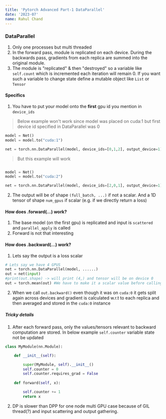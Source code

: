 ```yaml
---
title: 'Pytorch Advanced Part-1 DataParallel'
date: '2023-07'
name: Rahul Chand
---
```



### DataParallel

1. Only one processes but multi threaded
2. In the forward pass, module is replicated on each device. During the backwards pass, gradients from each replica are summed into the original module.
3. The module is "replicated" & then "destroyed" so a variable like `self.count` which is incremented each iteration will remain 0. If you want such a variable to change state define a mutable object like `List` or `Tensor`

#### Specifics
1. You have to put your model onto the **first** gpu id you mention in `device_ids`
> Below example won't work since model was placed on cuda:1 but first device id specified in DataParallel was 0


```python
model = Net()
model = model.to("cuda:1")

net = torch.nn.DataParallel(model, device_ids=[0,1,2], output_device=1)
```

> But this example will work

```python

model = Net()
model = model.to("cuda:2")

net = torch.nn.DataParallel(model, device_ids=[2,0,1], output_device=1)

```


2. The output will be of shape `(full_batch, ...)` if not a scalar. And a 1D tensor of shape `num_gpus` if scalar (e.g. if we directly return a loss)


#### How does .forward(...) work?

1. The base model (on the first gpu) is replicated and input is `scattered` and `parallel_apply` is called
2. Forward is not that interesting

#### How does .backward(...) work?

1. Lets say the output is a loss scalar
```python
# Lets say we have 4 GPUS
net = torch.nn.DataParallel(model, ......)
out = net(input)
#print(out.shape) -> will print (4,) and tensor will be on device 0
out = torch.mean(out) #We have to make it a scalar value before calling .backward() on it
```
2. When we  call `out.backward()` even though it was on `cuda:0` it gets split again across devices and gradient is calculated w.r.t to each replica and then averaged and stored in the `cuda:0` instance



##### Tricky details
1. After each forward pass, only the values/tensors relevant to backward computation are stored. In below example `self.counter` variable state not be updated

```python
class MyModule(nn.Module):

	def __init__(self):

		super(MyModule, self).__init__()
		self.counter = 0
		self.counter.requires_grad = False
  
	def forward(self, x):

		self.counter += 1
		return x

```


2. DP is slower than DPP for one node multi GPU case because of GIL thread(?) and input scattering and output gathering. 
